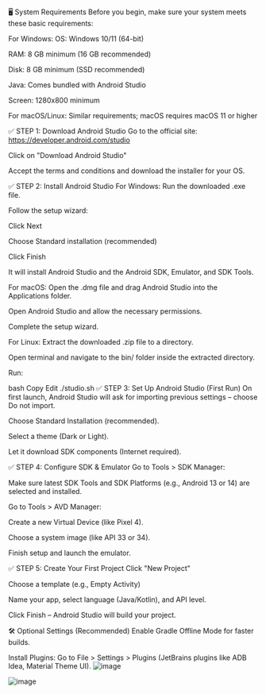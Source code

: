 🖥️ System Requirements Before you begin, make sure your system meets these basic requirements:

For Windows: OS: Windows 10/11 (64-bit)

RAM: 8 GB minimum (16 GB recommended)

Disk: 8 GB minimum (SSD recommended)

Java: Comes bundled with Android Studio

Screen: 1280x800 minimum

For macOS/Linux: Similar requirements; macOS requires macOS 11 or higher

✅ STEP 1: Download Android Studio Go to the official site: https://developer.android.com/studio

Click on "Download Android Studio"

Accept the terms and conditions and download the installer for your OS.

✅ STEP 2: Install Android Studio For Windows: Run the downloaded .exe file.

Follow the setup wizard:

Click Next

Choose Standard installation (recommended)

Click Finish

It will install Android Studio and the Android SDK, Emulator, and SDK Tools.

For macOS: Open the .dmg file and drag Android Studio into the Applications folder.

Open Android Studio and allow the necessary permissions.

Complete the setup wizard.

For Linux: Extract the downloaded .zip file to a directory.

Open terminal and navigate to the bin/ folder inside the extracted directory.

Run:

bash Copy Edit ./studio.sh ✅ STEP 3: Set Up Android Studio (First Run) On first launch, Android Studio will ask for importing previous settings – choose Do not import.

Choose Standard Installation (recommended).

Select a theme (Dark or Light).

Let it download SDK components (Internet required).

✅ STEP 4: Configure SDK & Emulator Go to Tools > SDK Manager:

Make sure latest SDK Tools and SDK Platforms (e.g., Android 13 or 14) are selected and installed.

Go to Tools > AVD Manager:

Create a new Virtual Device (like Pixel 4).

Choose a system image (like API 33 or 34).

Finish setup and launch the emulator.

✅ STEP 5: Create Your First Project Click "New Project"

Choose a template (e.g., Empty Activity)

Name your app, select language (Java/Kotlin), and API level.

Click Finish – Android Studio will build your project.

🛠️ Optional Settings (Recommended) Enable Gradle Offline Mode for faster builds.

Install Plugins: Go to File > Settings > Plugins (JetBrains plugins like ADB Idea, Material Theme UI).
![image](https://github.com/user-attachments/assets/2e7e6ad3-2a86-48f7-8f00-c693189764fd)

![image](https://github.com/user-attachments/assets/83c781d6-56cb-4a8d-927d-d172d5db8fd4)
